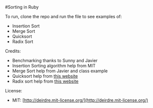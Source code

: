 #Sorting in Ruby

To run, clone the repo and run the file to see examples of:
* Insertion Sort
* Merge Sort
* Quicksort
* Radix Sort

Credits:
* Benchmarking thanks to Sunny and Javier
* Insertion Sorting algorithm help from MIT
* Merge Sort help from Javier and class example
* Quicksort help from [this website](http://sandmoose.com/post/59658391296/quicksort-in-ruby)
* Radix sort help from [this website](https://cheriecodes.wordpress.com/tag/radix-sort/)

License:
* MIT: [http://deirdre.mit-license.org/](http://deirdre.mit-license.org/)
